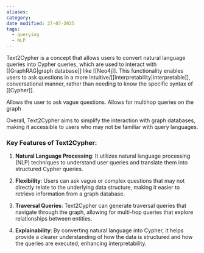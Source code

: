 ```yaml
---
aliases: 
category: 
date modified: 27-07-2025
tags:
  - querying
  - NLP
---
```

Text2Cypher is a concept that allows users to convert natural language queries into Cypher queries, which are used to interact with [[GraphRAG|graph database]] like [[Neo4j]]. This functionality enables users to ask questions in a more intuitive/[[interpretability|interpretable]], conversational manner, rather than needing to know the specific syntax of [[Cypher]].

Allows the user to ask vague questions.
Allows for multihop queries on the graph

Overall, Text2Cypher aims to simplify the interaction with graph databases, making it accessible to users who may not be familiar with query languages.
### Key Features of Text2Cypher:

1. **Natural Language Processing**: It utilizes natural language processing (NLP) techniques to understand user queries and translate them into structured Cypher queries.

2. **Flexibility**: Users can ask vague or complex questions that may not directly relate to the underlying data structure, making it easier to retrieve information from a graph database.

3. **Traversal Queries**: Text2Cypher can generate traversal queries that navigate through the graph, allowing for multi-hop queries that explore relationships between entities.

4. **Explainability**: By converting natural language into Cypher, it helps provide a clearer understanding of how the data is structured and how the queries are executed, enhancing interpretability.


